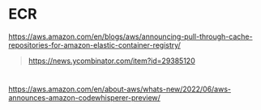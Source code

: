 
# ECR
https://aws.amazon.com/en/blogs/aws/announcing-pull-through-cache-repositories-for-amazon-elastic-container-registry/
> https://news.ycombinator.com/item?id=29385120

#
https://aws.amazon.com/en/about-aws/whats-new/2022/06/aws-announces-amazon-codewhisperer-preview/